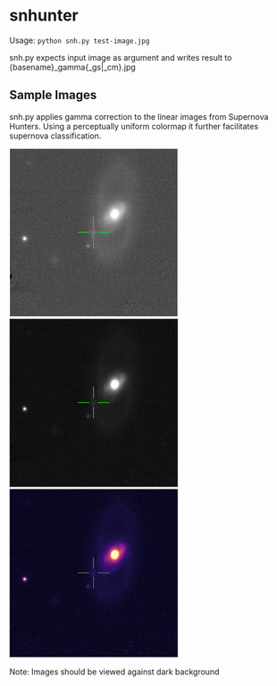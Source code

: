 # snhunter
Usage: `python snh.py test-image.jpg`

snh.py expects input image as argument and writes result to {basename}_gamma{_gs|_cm}.jpg


## Sample Images
snh.py applies gamma correction to the linear images from Supernova Hunters. Using a perceptually uniform colormap it further facilitates supernova classification.

![Original Image from Supernova Hunters](https://github.com/snhunter/snhunter/blob/master/test-image.jpg)
![Enhanced Image, grayscale](https://github.com/snhunter/snhunter/blob/master/test-image_gamma_gs.jpg)
![Enhanced Image, colormap](https://github.com/snhunter/snhunter/blob/master/test-image_gamma_cm.jpg)

Note: Images should be viewed against dark background
